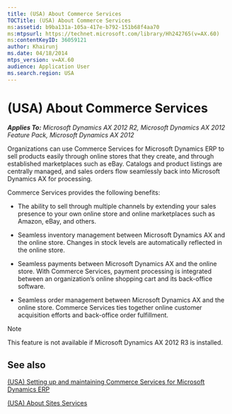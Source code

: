 ```yaml
---
title: (USA) About Commerce Services
TOCTitle: (USA) About Commerce Services
ms:assetid: b9ba131a-105a-417e-b792-151b68f4aa70
ms:mtpsurl: https://technet.microsoft.com/library/Hh242765(v=AX.60)
ms:contentKeyID: 36059121
author: Khairunj
ms.date: 04/18/2014
mtps_version: v=AX.60
audience: Application User
ms.search.region: USA
---
```


# (USA) About Commerce Services 


_**Applies To:** Microsoft Dynamics AX 2012 R2, Microsoft Dynamics AX 2012 Feature Pack, Microsoft Dynamics AX 2012_

Organizations can use Commerce Services for Microsoft Dynamics ERP to sell products easily through online stores that they create, and through established marketplaces such as eBay. Catalogs and product listings are centrally managed, and sales orders flow seamlessly back into Microsoft Dynamics AX for processing.

Commerce Services provides the following benefits:

  - The ability to sell through multiple channels by extending your sales presence to your own online store and online marketplaces such as Amazon, eBay, and others.

  - Seamless inventory management between Microsoft Dynamics AX and the online store. Changes in stock levels are automatically reflected in the online store.

  - Seamless payments between Microsoft Dynamics AX and the online store. With Commerce Services, payment processing is integrated between an organization’s online shopping cart and its back-office software.

  - Seamless order management between Microsoft Dynamics AX and the online store. Commerce Services ties together online customer acquisition efforts and back-office order fulfillment.


> [!NOTE]
> <P>This feature is not available if Microsoft Dynamics AX 2012 R3 is installed.</P>



## See also

[(USA) Setting up and maintaining Commerce Services for Microsoft Dynamics ERP](usa-setting-up-and-maintaining-commerce-services-for-microsoft-dynamics-erp.md)

[(USA) About Sites Services](usa-about-sites-services.md)

  



